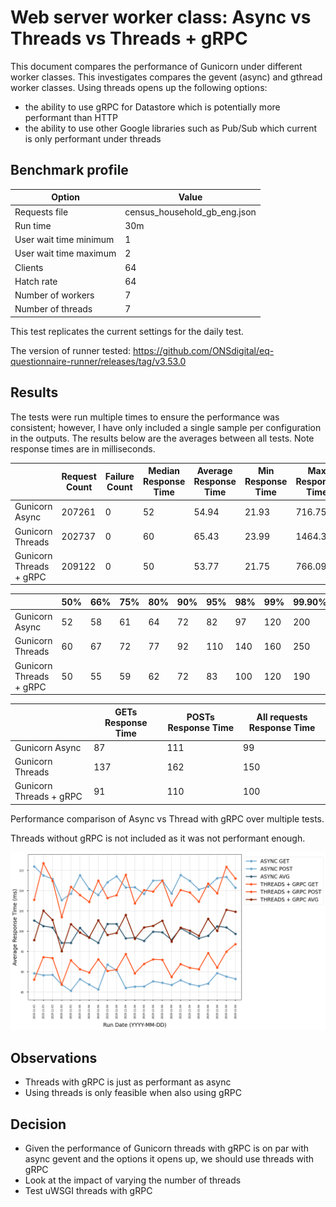 # Web server worker class: Async vs Threads vs Threads + gRPC

This document compares the performance of Gunicorn under different worker classes. This investigates compares the gevent (async) and gthread worker classes.
Using threads opens up the following options:
 - the ability to use gRPC for Datastore which is potentially more performant than HTTP
 - the ability to use other Google libraries such as Pub/Sub which current is only performant under threads

## Benchmark profile

| Option                 | Value                        |
|------------------------|------------------------------|
| Requests file          | census_household_gb_eng.json |
| Run time               | 30m                          |
| User wait time minimum | 1                            |
| User wait time maximum | 2                            |
| Clients                | 64                           |
| Hatch rate             | 64                           |
| Number of workers      | 7                            |
| Number of threads      | 7                            |

This test replicates the current settings for the daily test.

The version of runner tested: https://github.com/ONSdigital/eq-questionnaire-runner/releases/tag/v3.53.0

## Results

The tests were run multiple times to ensure the performance was consistent; however, I have only included a single sample per configuration in the outputs.
The results below are the averages between all tests. Note response times are in milliseconds.

|                          | Request Count | Failure Count | Median Response Time | Average Response Time | Min Response Time | Max Response Time | Average Content Size | Requests/s |
|--------------------------|---------------|---------------|----------------------|-----------------------|-------------------|-------------------|----------------------|------------|
| Gunicorn Async           | 207261        | 0             | 52                   | 54.94                 | 21.93             | 716.75            | 9763.80              | 115.56     |
| Gunicorn Threads         | 202737        | 0             | 60                   | 65.43                 | 23.99             | 1464.30           | 9760.59              | 113.39     |
| Gunicorn Threads + gRPC  | 209122        | 0             | 50                   | 53.77                 | 21.75             | 766.09            | 9764.12              | 115.77     |

|                          | 50% | 66% | 75% | 80% | 90% | 95% | 98% | 99% | 99.90% | 99.99% | 100% |
|--------------------------|-----|-----|-----|-----|-----|-----|-----|-----|--------|--------|------|
| Gunicorn Async           | 52     | 58  | 61     | 64  | 72  | 82  | 97  | 120 | 200    | 350    | 720  |
| Gunicorn Threads         | 60     | 67  | 72  | 77  | 92     | 110 | 140 | 160 | 250    | 450    | 1500 |
| Gunicorn Threads + gRPC  | 50     | 55  | 59     | 62  | 72  | 83  | 100 | 120 | 190   | 350   | 770  |

|                          | GETs Response Time | POSTs Response Time| All requests Response Time | 
|--------------------------|--------------------|--------------------|----------------------------|
| Gunicorn Async           | 87                 | 111                | 99                        |
| Gunicorn Threads         | 137                | 162                | 150                        |
| Gunicorn Threads + gRPC  | 91                 | 110                | 100                         |

Performance comparison of Async vs Thread with gRPC over multiple tests.

Threads without gRPC is not included as it was not performant enough.

![](outputs/performance_comparison.png)

## Observations

- Threads with gRPC is just as performant as async
- Using threads is only feasible when also using gRPC

## Decision
- Given the performance of Gunicorn threads with gRPC is on par with async gevent and the options it opens up, we should use threads with gRPC
- Look at the impact of varying the number of threads
- Test uWSGI threads with gRPC
